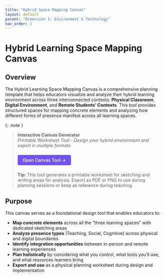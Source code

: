 ```yaml
---
title: "Hybrid Space Mapping Canvas"
layout: default
parent: "Dimension 1: Environment & Technology"
nav_order: 2
---
```


# Hybrid Learning Space Mapping Canvas


## Overview
The Hybrid Learning Space Mapping Canvas is a comprehensive planning template that helps educators visualize and analyze their hybrid learning environment across three interconnected contexts: **Physical Classroom**, **Digital Environment**, and **Remote Students' Contexts**. This tool provides structured spaces for mapping concrete elements and analyzing how different forms of presence manifest across all learning spaces.

{: .note }
> **Interactive Canvas Generator**  
> *Printable Worksheet Tool - Design your hybrid environment and export in multiple formats*
>
> <a href="{{ '/assets/tools/hybrid-learning-space-mapping-canvas.html' | relative_url }}" style="display: inline-block; background: #7253ed; color: white; padding: 8px 16px; text-decoration: none; border-radius: 4px; font-weight: 500; margin: 8px 0; font-size: 14px;">
> Open Canvas Tool →
> </a>
>
> **Tip:** This tool generates a printable worksheet for sketching and writing areas for analysis. Export as PDF or PNG to use during planning sessions or keep as reference during teaching.

## Purpose
This canvas serves as a foundational design tool that enables educators to:

- **Map concrete elements** across all the "three learning spaces" with dedicated sketching areas
- **Analyze presence types** (Teaching, Social, Cognitive) across physical and digital boundaries  
- **Identify integration opportunities** between in-person and remote learning experiences
- **Plan holistically** by considering what you control, what tools you'll use, and what resources learners bring
- **Export and use** as a physical planning worksheet during design and implementation


